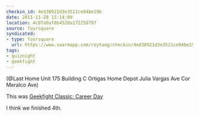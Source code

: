 ```yaml
---
checkin_id: 4ed38921d3e3521ce94be19b
date: 2011-11-28 13:14:09
location: 4c07a0af8b4520a172258797
source: foursquare
syndicated:
- type: foursquare
  url: https://www.swarmapp.com/roytang/checkin/4ed38921d3e3521ce94be19b
tags:
- quiznight
- geekfight
---
```


(@Last Home Unit 175 Building C Ortigas Home Depot Julia Vargas Ave Cor Meralco Ave)

This was [Geekfight Classic: Career Day](https://www.facebook.com/events/801340323284980/)

I think we finished 4th.